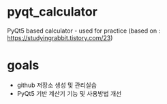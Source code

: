 # pyqt_calculator
PyQt5 based calculator - used for practice
(based on : https://studyingrabbit.tistory.com/23)

# goals
* github 저장소 생성 및 관리실습
* PyQt5 기반 계산기 기능 및 사용방법 개선


